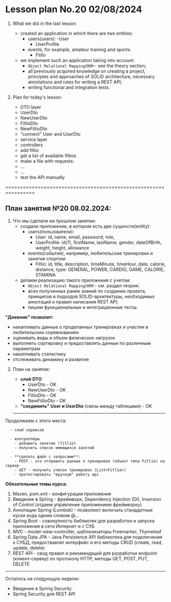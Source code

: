 # Lesson plan No.20 02/08/2024

1. What we did in the last lesson:
    - created an application in which there are two entities:
        - users(users):
          -User
            - UserProfile
        - events, for example, amateur training and sports:
            - Fitlio
    - we implement such an application taking into account:
        - `Object Relational Mapping`/`ORM` - see the theory section;
        - all previously acquired knowledge on creating a project, principles and approaches of SOLID architecture, necessary annotations and rules for writing a REST API;
        - writing functional and integration tests.

2. Plan for today's lesson:
   - DTO layer
   - UserDto
   - NewUserDto
   - FitlioDto
   - NewFitlioDto
   - "connect" User and UserDto
   - service layer
   - controllers
   - add fitlio
   - get a list of available fitlios
   - make a file with requests:
   - ...
   - ...
   - test the API manually


================================================================

## План занятия №20 08.02.2024:

1. Что мы сделали на прошлом занятии:
    - создали приложение, в котором есть две сущности(entity):
      - users(пользователи):
        - User: id, name, email, password, role, 
        - UserProfile: id(?), firstName, lastName, gender, dateOfBirth, weight, height, allowance
      - events(события), например, любительские тренировки и занятия спортом:
        - Fitlio: id, title, description, timeMinute, timeHour, date, calorie, distance, type: GENERAL, POWER, CARDIO, GAME, CALORIE, STAMINA
    - делаем реализацию такого приложения с учетом:
        - `Object Relational Mapping`/`ORM` - см. раздел теория;
        - всех полученных ранее знаний по созданию проекта, принципов и подходов SOLID-архитектуры, необходимых аннотаций и правил написания REST API;
        - пишем функциональные и интеграционные тесты.
      
**"Дневник" позволит:**
* накапливать данные о проделанных тренировках и участии в любительских соревнованиях
* оценивать виды и объем физических нагрузок
* выполнять сортировку и предоставлять данные по различным параметрам
* накапливать статистику
* отслеживать динамику и развитие

2. План на занятие:

      - **слой DTO**
        - UserDto - OK
        - NewUserDto - OK
        - FitlioDto - OK
        - NewFitlioDto - OK 
      - **"соединить" User и UserDto** (связь между таблицами) - OK
   ------------------------------------------------------------

Продолжаем с этого места:

      - слой сервисов
   
      - контроллеры
        - добавить занятие (fitlio)
        - получить список имеющихся занятий
        
      - **сделать файл с запросами**:
        - POST - это отправить данные о тренировке (объект типа Fitlio) на сервер
        - GET - получить список тренировок (List<Fitlio>)
        - протестировать "вручную" работу api


**Обязательные темы курса:**

1. Maven, pom.xml - конфигурация приложения
2. Введение в Spring - фреймворк, Dependency Injection (DI), Inversion of Control (отдаем управление приложением фреймворку)
3. Аннотации Spring (Lombok) - позволяют включать стандартные куски кода одним словом @...
4. Spring Boot - cовокупность библиотек для разработки и запуска приложения в сети Интернет и с СУБ  
5. MVC - model-view-controller, шаблонизаторы Freemarker, Thymeleaf
6. Spring Data JPA - Java Persistence API библиотека для подключения к СУБД, предоствавлят интерфейс и его методы CRUD (create, read, update, delete)
7. REST API - свод правил и рекомендаций для разработки endpoint (клиент-сервер) по протоколу HTTP, методы GET, POST, PUT, DELETE

--------------------------------

Осталось на следующую неделю:

* Введение в Spring Security
* Spring Security для REST API


    







